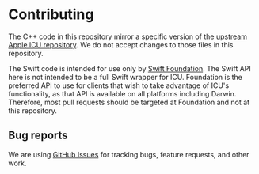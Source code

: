 # Contributing

The C++ code in this repository mirror a specific version of the [upstream Apple ICU repository](https://github.com/apple-oss-distributions/ICU). We do not accept changes to those files in this repository.

The Swift code is intended for use only by [Swift Foundation](https://github.com/swift/swift-foundation). The Swift API here is not intended to be a full Swift wrapper for ICU. Foundation is the preferred API to use for clients that wish to take advantage of ICU's functionality, as that API is available on all platforms including Darwin. Therefore, most pull requests should be targeted at Foundation and not at this repository.


## Bug reports

We are using [GitHub Issues](https://github.com/apple/swift-foundation-icu/issues) for tracking bugs, feature requests, and other work.
